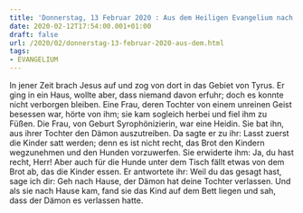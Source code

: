 ```yaml
---
title: 'Donnerstag, 13 Februar 2020 : Aus dem Heiligen Evangelium nach Markus - Mk 7,24-30.'
date: 2020-02-12T17:54:00.001+01:00
draft: false
url: /2020/02/donnerstag-13-februar-2020-aus-dem.html
tags: 
- EVANGELIUM
---
```


In jener Zeit brach Jesus auf und zog von dort in das Gebiet von Tyrus. Er ging in ein Haus, wollte aber, dass niemand davon erfuhr; doch es konnte nicht verborgen bleiben. Eine Frau, deren Tochter von einem unreinen Geist besessen war, hörte von ihm; sie kam sogleich herbei und fiel ihm zu Füßen. Die Frau, von Geburt Syrophönizierin, war eine Heidin. Sie bat ihn, aus ihrer Tochter den Dämon auszutreiben. Da sagte er zu ihr: Lasst zuerst die Kinder satt werden; denn es ist nicht recht, das Brot den Kindern wegzunehmen und den Hunden vorzuwerfen. Sie erwiderte ihm: Ja, du hast recht, Herr! Aber auch für die Hunde unter dem Tisch fällt etwas von dem Brot ab, das die Kinder essen. Er antwortete ihr: Weil du das gesagt hast, sage ich dir: Geh nach Hause, der Dämon hat deine Tochter verlassen. Und als sie nach Hause kam, fand sie das Kind auf dem Bett liegen und sah, dass der Dämon es verlassen hatte.